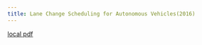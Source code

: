```yaml
---
title: Lane Change Scheduling for Autonomous Vehicles(2016)
---
```


[local pdf](../../../pdfs/2016-Lane%20Change%20Scheduling%20for%20Autonomous%20Vehicles.pdf)